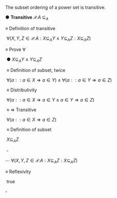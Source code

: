 The subset ordering of a power set is transitive.

●	$\textbf{Transitive} \; \mathcal{P}.A \; \subseteq_A$

≡		Definition of transitive

​	$\forall(X,Y,Z \in \mathcal{P}.A : X \subseteq_A Y \wedge Y \subseteq_A Z : X \subseteq_A Z)$

≡		Prove $\forall$

​	●	$X \subseteq_A Y \wedge Y \subseteq_A Z$

​	≡		Definition of subset, twice

​		$\forall(a :: a \in X \Rightarrow a \in Y) \wedge \forall(a :: a \in Y \Rightarrow a \in Z)$

​	≡		Distributivity

​		$\forall(a :: a \in X \Rightarrow a \in Y \wedge a \in Y \Rightarrow a \in Z)$

​	≡		⇒ Transitive

​		$\forall(a :: a \in X  \Rightarrow a \in Z)$

​	≡		Definition of subset

​		$X \subseteq_A Z$

​	$\square$

⋯	$\forall(X,Y,Z \in \mathcal{P}.A : X \subseteq_A Z : X \subseteq_A Z)$

≡		Reflexivity

​	$\text{true}$

$\square$

